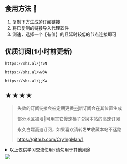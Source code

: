 ## 食用方法 🍖
1. 复制下方生成的订阅链接
2. 将已复制的链接导入代理软件
3. 测速，选择一个【有值】的且延时较低的节点连接即可

## 优质订阅(𝟏小时前更新)
```
https://shz.al/jfSN
```
```
https://shz.al/ww3A
```
```
https://shz.al/jjKw
```

## ★★★★
> 失效的订阅链接会被定期更换🆕新订阅会在其位置生成
> 
> 部分地区被墙🚫可用其它慢速梯子兑换本站的高速订阅
>
> 永久白嫖高速订阅，如果喜欢请转发❤️收藏本站不迷路
>
> https://github.com/Cry1ngMan/1

<details>
<summary>以上仅供学习交流使用⚡️请勿用于其他用途</summary>

&nbsp;
> [![Star History Chart](https://api.star-history.com/svg?repos=Cry1ngMan/1&type=Date)](https://star-history.com/#Cry1ngMan/1&Date)

[![GitHub stars](https://img.shields.io/github/stars/Cry1ngMan/1.svg?style=social&label=Stars)](https://github.com/Cry1ngMan/1/stargazers)
<img src="https://komarev.com/ghpvc/?username=Cry1ngMan&label=Views&color=0e75b6&style=flat" alt="访问量统计" />
</details>

<img src="https://readme-typing-svg.demolab.com?font=Fira+Code&pause=1000&width=850&lines=正在创建新的高速节点.................................💌;解析中...&left=true&size=27" />

